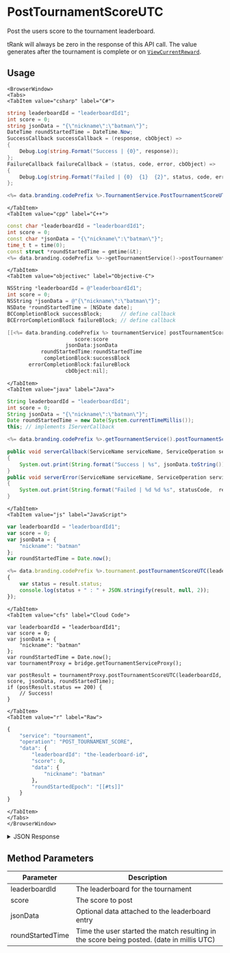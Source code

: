 # PostTournamentScoreUTC

Post the users score to the tournament leaderboard.

tRank will always be zero in the response of this API call. The value generates after the tournament is complete or on <code>[ViewCurrentReward](/api/capi/tournament/viewcurrentreward)</code>.

<PartialServop service_name="tournament" operation_name="POST_TOURNAMENT_SCORE" />

## Usage

```mdx-code-block
<BrowserWindow>
<Tabs>
<TabItem value="csharp" label="C#">
```

```csharp
string leaderboardId = "leaderboardId1";
int score = 0;
string jsonData = "{\"nickname\":\"batman\"}";
DateTime roundStartedTime = DateTime.Now;
SuccessCallback successCallback = (response, cbObject) =>
{
    Debug.Log(string.Format("Success | {0}", response));
};
FailureCallback failureCallback = (status, code, error, cbObject) =>
{
    Debug.Log(string.Format("Failed | {0}  {1}  {2}", status, code, error));
};

<%= data.branding.codePrefix %>.TournamentService.PostTournamentScoreUTC(leaderboardId, score, jsonData, roundStartedTime, successCallback, failureCallback);
```

```mdx-code-block
</TabItem>
<TabItem value="cpp" label="C++">
```

```cpp
const char *leaderboardId = "leaderboardId1";
int score = 0;
const char *jsonData = "{\"nickname\":\"batman\"}";
time_t t = time(0);
const struct *roundStartedTime = gmtime(&t);
<%= data.branding.codePrefix %>->getTournamentService()->postTournamentScoreUTC(leaderboardId, score, jsonData, roundStartedTime, this);
```

```mdx-code-block
</TabItem>
<TabItem value="objectivec" label="Objective-C">
```

```objectivec
NSString *leaderboardId = @"leaderboardId1";
int score = 0;
NSString *jsonData = @"{\"nickname\":\"batman\"}";
NSDate *roundStartedTime = [NSDate date];
BCCompletionBlock successBlock;      // define callback
BCErrorCompletionBlock failureBlock; // define callback

[[<%= data.branding.codePrefix %> tournamentService] postTournamentScoreUTC:leaderboardId
                      score:score
                   jsonData:jsonData
           roundStartedTime:roundStartedTime
            completionBlock:successBlock
       errorCompletionBlock:failureBlock
                   cbObject:nil];
```

```mdx-code-block
</TabItem>
<TabItem value="java" label="Java">
```

```java
String leaderboardId = "leaderboardId1";
int score = 0;
String jsonData = "{\"nickname\":\"batman\"}";
Date roundStartedTime = new Date(System.currentTimeMillis());
this; // implements IServerCallback

<%= data.branding.codePrefix %>.getTournamentService().postTournamentScoreUTC(leaderboardId, score, jsonData, roundStartedTime, this);

public void serverCallback(ServiceName serviceName, ServiceOperation serviceOperation, JSONObject jsonData)
{
    System.out.print(String.format("Success | %s", jsonData.toString()));
}
public void serverError(ServiceName serviceName, ServiceOperation serviceOperation, int statusCode, int reasonCode, String jsonError)
{
    System.out.print(String.format("Failed | %d %d %s", statusCode,  reasonCode, jsonError.toString()));
}
```

```mdx-code-block
</TabItem>
<TabItem value="js" label="JavaScript">
```

```javascript
var leaderboardId = "leaderboardId1";
var score = 0;
var jsonData = {
    "nickname": "batman"
};
var roundStartedTime = Date.now();

<%= data.branding.codePrefix %>.tournament.postTournamentScoreUTC(leaderboardId, score, jsonData, roundStartedTime, result =>
{
	var status = result.status;
	console.log(status + " : " + JSON.stringify(result, null, 2));
});
```

```mdx-code-block
</TabItem>
<TabItem value="cfs" label="Cloud Code">
```

```cfscript
var leaderboardId = "leaderboardId1";
var score = 0;
var jsonData = {
    "nickname": "batman"
};
var roundStartedTime = Date.now();
var tournamentProxy = bridge.getTournamentServiceProxy();

var postResult = tournamentProxy.postTournamentScoreUTC(leaderboardId, score, jsonData, roundStartedTime);
if (postResult.status == 200) {
    // Success!
}
```

```mdx-code-block
</TabItem>
<TabItem value="r" label="Raw">
```

```r
{
	"service": "tournament",
	"operation": "POST_TOURNAMENT_SCORE",
	"data": {
		"leaderboardId": "the-leaderboard-id",
		"score": 0,
		"data": {
			"nickname": "batman"
		},
		"roundStartedEpoch": "[[#ts]]"
	}
}
```

```mdx-code-block
</TabItem>
</Tabs>
</BrowserWindow>
```

<details>
<summary>JSON Response</summary>

```json
{
  "status": 200,
  "data": {
      "leaderboardId": <%= data.example.leaderboardId %>,
      "versionId": <%= data.example.returnedVersionId %>,
      "playerId": <%= data.example.playerId %>,
      "score": <%= data.example.score %>,
      "data": <%= data.example.leaderboardExtraData_js %>,
      "createdAt": <%= data.example.createdAt %>,
      "updatedAt": <%= data.example.updatedAt %>,
      "tCode": <%= data.example.tournamentCode %>,
      "tRank": 0,
      "tClaimedAt": 0
  }
}
```
</details>

## Method Parameters
Parameter | Description
--------- | -----------
leaderboardId | The leaderboard for the tournament
score | The score to post
jsonData | Optional data attached to the leaderboard entry
roundStartedTime | Time the user started the match resulting in the score being posted. (date in millis UTC)


